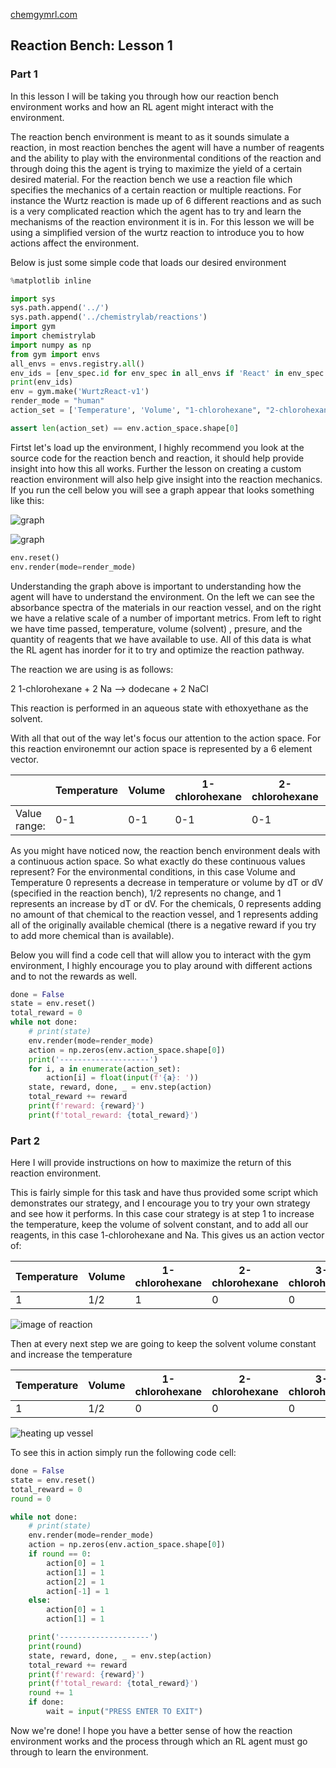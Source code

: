[chemgymrl.com](https://chemgymrl.com/)

## Reaction Bench: Lesson 1

### Part 1

In this lesson I will be taking you through how our reaction bench environment works and how an RL agent might interact with the environment.

The reaction bench environment is meant to as it sounds simulate a reaction, in most reaction benches the agent will have a number of reagents and the ability to play with the environmental conditions of the reaction and through doing this the agent is trying to maximize the yield of a certain desired material. For the reaction bench we use a reaction file which specifies the mechanics of a certain reaction or multiple reactions. For instance the Wurtz reaction is made up of 6 different reactions and as such is a very complicated reaction which the agent has to try and learn the mechanisms of the reaction environment it is in. For this lesson we will be using a simplified version of the wurtz reaction to introduce you to how actions affect the environment.

Below is just some simple code that loads our desired environment


```python
%matplotlib inline
```


```python
import sys
sys.path.append('../')
sys.path.append('../chemistrylab/reactions')
import gym
import chemistrylab
import numpy as np
from gym import envs
all_envs = envs.registry.all()
env_ids = [env_spec.id for env_spec in all_envs if 'React' in env_spec.id]
print(env_ids)
env = gym.make('WurtzReact-v1')
render_mode = "human"
action_set = ['Temperature', 'Volume', "1-chlorohexane", "2-chlorohexane", "3-chlorohexane", "Na"]

assert len(action_set) == env.action_space.shape[0]
```

Firtst let's load up the environment, I highly recommend you look at the source code for the reaction bench and
reaction, it should help provide insight into how this all works. Further the lesson on creating a custom reaction
environment will also help give insight into the reaction mechanics. If you run the cell below you will see a graph appear that looks something like this:

![graph](../tutorial_figures/reaction-lesson-1/wurtz_overlap_command_0.png)

![graph](../tutorial_figures/reaction-lesson-1/wurtz_lesson_0.png)


```python
env.reset()
env.render(mode=render_mode)
```

Understanding the graph above is important to understanding how the agent will have to understand the environment.
On the left we can see the absorbance spectra of the materials in our reaction vessel, and on the right we have
a relative scale of a number of important metrics. From left to right we have time passed, temperature, volume (solvent)
, presure, and the quantity of reagents that we have available to use. All of this data is what the RL agent has inorder
for it to try and optimize the reaction pathway. 

The reaction we are using is as follows:

2 1-chlorohexane + 2 Na --> dodecane + 2 NaCl

This reaction is performed in an aqueous state with ethoxyethane as the solvent.

With all that out of the way let's focus our attention to the action space. For this reaction environemnt our action
space is represented by a 6 element vector. 

|              | Temperature | Volume | 1-chlorohexane | 2-chlorohexane | 3-chlorohexane | Na  |
|--------------|-------------|--------|----------------|----------------|----------------|-----|
| Value range: | 0-1         | 0-1    | 0-1            | 0-1            | 0-1            | 0-1 |

As you might have noticed now, the reaction bench environment deals with a continuous action space. So what exactly do
these continuous values represent? For the environmental conditions, in this case Volume and Temperature 0 represents a
decrease in temperature  or volume by dT or dV (specified in the reaction bench), 1/2 represents no change, and
1 represents an increase by dT or dV. For the chemicals, 0 represents adding no amount of that chemical to the reaction
vessel, and 1 represents adding all of the originally available chemical (there is a negative reward if you try to add
more chemical than is available). 

Below you will find a code cell that will allow you to interact with the gym environment, I highly encourage you to play around with different actions and to not the rewards as well.


```python
done = False
state = env.reset()
total_reward = 0
while not done:
    # print(state)
    env.render(mode=render_mode)
    action = np.zeros(env.action_space.shape[0])
    print('--------------------')
    for i, a in enumerate(action_set):
        action[i] = float(input(f'{a}: '))
    state, reward, done, _ = env.step(action)
    total_reward += reward
    print(f'reward: {reward}')
    print(f'total_reward: {total_reward}')
```

### Part 2


Here I will provide instructions on how to maximize the return of this reaction environment.

This is fairly simple for this task and have thus provided some script which demonstrates our strategy, and I encourage
you to try your own strategy and see how it performs. In this case cour strategy is at step 1 to increase the temperature,
keep the volume of solvent constant, and to add all our reagents, in this case 1-chlorohexane and Na. This gives us an
action vector of:

| Temperature | Volume | 1-chlorohexane | 2-chlorohexane | 3-chlorohexane | Na  |
|-------------|--------|----------------|----------------|----------------|-----|
| 1         | 1/2    | 1            | 0            | 0            | 1 |

![image of reaction](https://image1.masterfile.com/getImage/NjQwLTAzMjU4NDA1ZW4uMDAwMDAwMDA=ANb9FF/640-03258405en_Masterfile.jpg)

Then at every next step we are going to keep the solvent volume constant and increase the temperature

| Temperature | Volume | 1-chlorohexane | 2-chlorohexane | 3-chlorohexane | Na  |
|-------------|--------|----------------|----------------|----------------|-----|
| 1         | 1/2    | 0            | 0            | 0            | 0 |

![heating up vessel](https://media.sciencephoto.com/image/c0150431/800wm)

To see this in action simply run the following code cell:


```python
done = False
state = env.reset()
total_reward = 0
round = 0

while not done:
    # print(state)
    env.render(mode=render_mode)
    action = np.zeros(env.action_space.shape[0])
    if round == 0:
        action[0] = 1
        action[1] = 1
        action[2] = 1
        action[-1] = 1
    else:
        action[0] = 1
        action[1] = 1

    print('--------------------')
    print(round)
    state, reward, done, _ = env.step(action)
    total_reward += reward
    print(f'reward: {reward}')
    print(f'total_reward: {total_reward}')
    round += 1
    if done:
        wait = input("PRESS ENTER TO EXIT")
```

Now we're done! I hope you have a better sense of how the reaction environment works and the process through which
an RL agent must go through to learn the environment.
